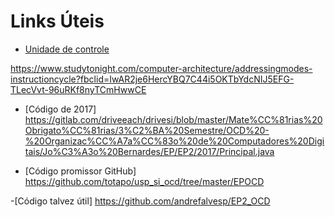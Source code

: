 # Links Úteis
 - [Unidade de controle](https://www.geeksforgeeks.org/computer-organization-control-unit-and-design/)

https://www.studytonight.com/computer-architecture/addressingmodes-instructioncycle?fbclid=IwAR2je6HercYBQ7C44i5OKTbYdcNIJ5EFG-TLecVvt-96uRKf8nyTCmHwwCE

 - [Código de 2017]
 https://gitlab.com/driveeach/drivesi/blob/master/Mate%CC%81rias%20Obrigato%CC%81rias/3%C2%BA%20Semestre/OCD%20-%20Organizac%CC%A7a%CC%83o%20de%20Computadores%20Digitais/Jo%C3%A3o%20Bernardes/EP/EP2/2017/Principal.java
 
 - [Código promissor GitHub]
 https://github.com/totapo/usp_si_ocd/tree/master/EPOCD
 
 -[Código talvez útil]
 https://github.com/andrefalvesp/EP2_OCD
